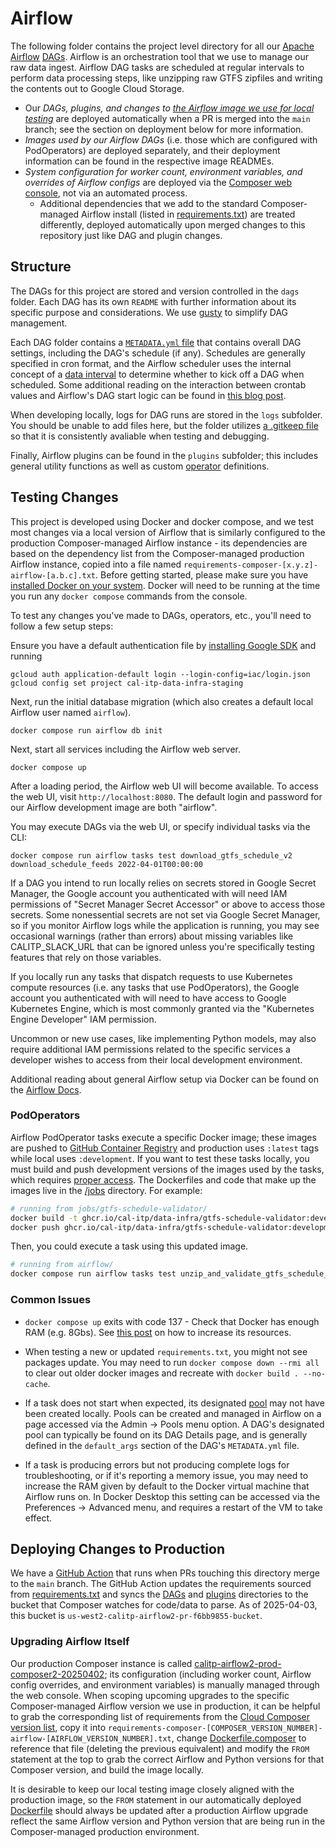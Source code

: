 # Airflow

The following folder contains the project level directory for all our [Apache Airflow](https://airflow.apache.org/) [DAGs](https://airflow.apache.org/docs/apache-airflow/stable/core-concepts/dags.html). Airflow is an orchestration tool that we use to manage our raw data ingest. Airflow DAG tasks are scheduled at regular intervals to perform data processing steps, like unzipping raw GTFS zipfiles and writing the contents out to Google Cloud Storage.

- Our *DAGs, plugins, and changes to [the Airflow image we use for local testing](./Dockerfile)* are deployed automatically when a PR is merged into the `main` branch; see the section on deployment below for more information.
- *Images used by our Airflow DAGs* (i.e. those which are configured with PodOperators) are deployed separately, and their deployment information can be found in the respective image READMEs.
- *System configuration for worker count, environment variables, and overrides of Airflow configs* are deployed via the [Composer web console](https://console.cloud.google.com/composer/environments?project=cal-itp-data-infra), not via an automated process.
  - Additional dependencies that we add to the standard Composer-managed Airflow install (listed in [requirements.txt](./requirements.txt)) are treated differently, deployed automatically upon merged changes to this repository just like DAG and plugin changes.

## Structure

The DAGs for this project are stored and version controlled in the `dags` folder. Each DAG has its own `README` with further information about its specific purpose and considerations. We use [gusty](https://github.com/pipeline-tools/gusty) to simplify DAG management.

Each DAG folder contains a [`METADATA.yml` file](https://github.com/pipeline-tools/gusty#metadata) that contains overall DAG settings, including the DAG's schedule (if any). Schedules are generally specified in cron format, and the Airflow scheduler uses the internal concept of a [data interval](https://airflow.apache.org/docs/apache-airflow/stable/core-concepts/dag-run.html#data-interval) to determine whether to kick off a DAG when scheduled. Some additional reading on the interaction between crontab values and Airflow's DAG start logic can be found in [this blog post](https://whigy.medium.com/why-my-scheduled-dag-does-not-run-9e2811b5030b).

When developing locally, logs for DAG runs are stored in the `logs` subfolder. You should be unable to add files here, but the folder utilizes [a .gitkeep file](https://stackoverflow.com/a/7229996) so that it is consistently avaliable when testing and debugging.

Finally, Airflow plugins can be found in the `plugins` subfolder; this includes general utility functions as well as custom [operator](https://airflow.apache.org/docs/apache-airflow/stable/core-concepts/operators.html) definitions.

## Testing Changes

This project is developed using Docker and docker compose, and we test most changes via a local version of Airflow that is similarly configured to the production Composer-managed Airflow instance - its dependencies are based on the dependency list from the Composer-managed production Airflow instance, copied into a file named `requirements-composer-[x.y.z]-airflow-[a.b.c].txt`. Before getting started, please make sure you have [installed Docker on your system](https://docs.docker.com/get-docker/). Docker will need to be running at the time you run any `docker compose` commands from the console.

To test any changes you've made to DAGs, operators, etc., you'll need to follow a few setup steps:

Ensure you have a default authentication file by [installing Google SDK](https://cloud.google.com/sdk/docs/install) and running

```console
gcloud auth application-default login --login-config=iac/login.json
gcloud config set project cal-itp-data-infra-staging

```

Next, run the initial database migration (which also creates a default local Airflow user named `airflow`).

```shell
docker compose run airflow db init
```

Next, start all services including the Airflow web server.

```console
docker compose up
```

After a loading period, the Airflow web UI will become available. To access the web UI, visit `http://localhost:8080`.
The default login and password for our Airflow development image are both "airflow".

You may execute DAGs via the web UI, or specify individual tasks via the CLI:

```console
docker compose run airflow tasks test download_gtfs_schedule_v2 download_schedule_feeds 2022-04-01T00:00:00
```

If a DAG you intend to run locally relies on secrets stored in Google Secret Manager, the Google account you authenticated with will need IAM permissions of "Secret Manager Secret Accessor" or above to access those secrets. Some nonessential secrets are not set via Google Secret Manager, so if you monitor Airflow logs while the application is running, you may see occasional warnings (rather than errors) about missing variables like CALITP_SLACK_URL that can be ignored unless you're specifically testing features that rely on those variables.

If you locally run any tasks that dispatch requests to use Kubernetes compute resources (i.e. any tasks that use PodOperators), the Google account you authenticated with will need to have access to Google Kubernetes Engine, which is most commonly granted via the "Kubernetes Engine Developer" IAM permission.

Uncommon or new use cases, like implementing Python models, may also require additional IAM permissions related to the specific services a developer wishes to access from their local development environment.

Additional reading about general Airflow setup via Docker can be found on the [Airflow Docs](https://airflow.apache.org/docs/apache-airflow/stable/start/docker.html).

### PodOperators

Airflow PodOperator tasks execute a specific Docker image; these images are pushed to [GitHub Container Registry](https://ghcr.io/) and production uses `:latest` tags while local uses `:development`. If you want to test these tasks locally, you must build and push development versions of the images used by the tasks, which requires [proper access](https://docs.github.com/en/packages/working-with-a-github-packages-registry/working-with-the-container-registry). The Dockerfiles and code that make up the images live in the [/jobs](../jobs) directory. For example:

```bash
# running from jobs/gtfs-schedule-validator/
docker build -t ghcr.io/cal-itp/data-infra/gtfs-schedule-validator:development .
docker push ghcr.io/cal-itp/data-infra/gtfs-schedule-validator:development
```

Then, you could execute a task using this updated image.

```bash
# running from airflow/
docker compose run airflow tasks test unzip_and_validate_gtfs_schedule_hourly validate_gtfs_schedule 2023-06-07T16:00:00
```

### Common Issues

- `docker compose up` exits with code 137 - Check that Docker has enough RAM (e.g. 8Gbs). See [this post](https://stackoverflow.com/questions/44533319/how-to-assign-more-memory-to-docker-container) on how to increase its resources.

- When testing a new or updated `requirements.txt`, you might not see packages update. You may need to run `docker compose down --rmi all` to clear out older docker images and recreate with `docker build . --no-cache`.

- If a task does not start when expected, its designated [pool](https://airflow.apache.org/docs/apache-airflow/stable/administration-and-deployment/pools.html) may not have been created locally. Pools can be created and managed in Airflow on a page accessed via the Admin -> Pools menu option. A DAG's designated pool can typically be found on its DAG Details page, and is generally defined in the `default_args` section of the DAG's `METADATA.yml` file.

- If a task is producing errors but not producing complete logs for troubleshooting, or if it's reporting a memory issue, you may need to increase the RAM given by default to the Docker virtual machine that Airflow runs on. In Docker Desktop this setting can be accessed via the Preferences -> Advanced menu, and requires a restart of the VM to take effect.

## Deploying Changes to Production

We have a [GitHub Action](../.github/workflows/deploy-airflow.yml) that runs when PRs touching this directory merge to the `main` branch. The GitHub Action updates the requirements sourced from [requirements.txt](./requirements.txt) and syncs the [DAGs](./dags) and [plugins](./plugins) directories to the bucket that Composer watches for code/data to parse. As of 2025-04-03, this bucket is `us-west2-calitp-airflow2-pr-f6bb9855-bucket`.

### Upgrading Airflow Itself

Our production Composer instance is called [calitp-airflow2-prod-composer2-20250402](https://console.cloud.google.com/composer/environments/detail/us-west2/calitp-airflow2-prod-composer2-20250402/monitoring); its configuration (including worker count, Airflow config overrides, and environment variables) is manually managed through the web console. When scoping upcoming upgrades to the specific Composer-managed Airflow version we use in production, it can be helpful to grab the corresponding list of requirements from the [Cloud Composer version list](https://cloud.google.com/composer/docs/concepts/versioning/composer-versions), copy it into `requirements-composer-[COMPOSER_VERSION_NUMBER]-airflow-[AIRFLOW_VERSION_NUMBER].txt`, change [Dockerfile.composer](./Dockerfile.composer) to reference that file (deleting the previous equivalent) and modify the `FROM` statement at the top to grab the correct Airflow and Python versions for that Composer version, and build the image locally.

It is desirable to keep our local testing image closely aligned with the production image, so the `FROM` statement in our automatically deployed [Dockerfile](./Dockerfile) should always be updated after a production Airflow upgrade reflect the same Airflow version and Python version that are being run in the Composer-managed production environment.
